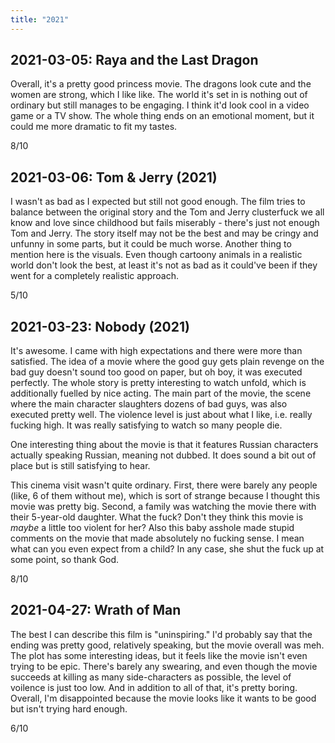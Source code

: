 ```yaml
---
title: "2021"
---
```


## 2021-03-05: Raya and the Last Dragon

Overall, it's a pretty good princess movie. The dragons look cute and
the women are strong, which I like like. The world it's set in is
nothing out of ordinary but still manages to be engaging. I think it'd
look cool in a video game or a TV show. The whole thing ends on an
emotional moment, but it could me more dramatic to fit my tastes.

8/10

## 2021-03-06: Tom & Jerry (2021)

I wasn't as bad as I expected but still not good enough. The film
tries to balance between the original story and the Tom and Jerry
clusterfuck we all know and love since childhood but fails miserably -
there's just not enough Tom and Jerry. The story itself may not be the
best and may be cringy and unfunny in some parts, but it could be much
worse. Another thing to mention here is the visuals. Even though
cartoony animals in a realistic world don't look the best, at least
it's not as bad as it could've been if they went for a completely
realistic approach.

5/10

## 2021-03-23: Nobody (2021)

It's awesome. I came with high expectations and there were more than
satisfied. The idea of a movie where the good guy gets plain revenge
on the bad guy doesn't sound too good on paper, but oh boy, it was
executed perfectly. The whole story is pretty interesting to watch
unfold, which is additionally fuelled by nice acting. The main part of
the movie, the scene where the main character slaughters dozens of bad
guys, was also executed pretty well. The violence level is just about
what I like, i.e. really fucking high. It was really satisfying to
watch so many people die.

One interesting thing about the movie is that it features Russian
characters actually speaking Russian, meaning not dubbed. It does
sound a bit out of place but is still satisfying to hear.

This cinema visit wasn't quite ordinary. First, there were barely any
people (like, 6 of them without me), which is sort of strange because
I thought this movie was pretty big. Second, a family was watching the
movie there with their 5-year-old daughter. What the fuck? Don't they
think this movie is *maybe* a little too violent for her? Also this
baby asshole made stupid comments on the movie that made absolutely no
fucking sense. I mean what can you even expect from a child? In any
case, she shut the fuck up at some point, so thank God.

8/10

## 2021-04-27: Wrath of Man

The best I can describe this film is "uninspiring." I'd probably say
that the ending was pretty good, relatively speaking, but the movie
overall was meh. The plot has some interesting ideas, but it feels
like the movie isn't even trying to be epic. There's barely any
swearing, and even though the movie succeeds at killing as many
side-characters as possible, the level of voilence is just too low.
And in addition to all of that, it's pretty boring. Overall, I'm
disappointed because the movie looks like it wants to be good but
isn't trying hard enough.

6/10
